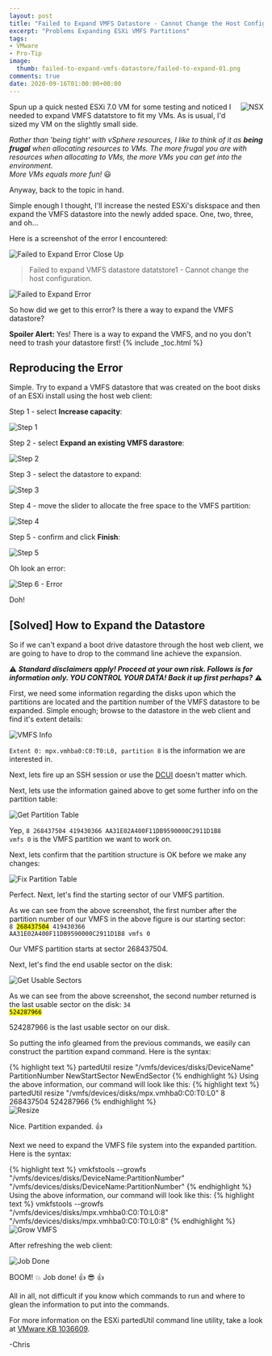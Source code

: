 ```yaml
---
layout: post
title: "Failed to Expand VMFS Datastore - Cannot Change the Host Configuration" 
excerpt: "Problems Expanding ESXi VMFS Partitions"
tags: 
- VMware
- Pro-Tip
image:
  thumb: failed-to-expand-vmfs-datastore/failed-to-expand-01.png
comments: true
date: 2020-09-16T01:00:00+00:00
---
```

<img style="float: right; margin: 0px 0px 10px 10px;" alt="NSX" src="/images/failed-to-expand-vmfs-datastore/failed-to-expand-01.png">
Spun up a quick nested ESXi 7.0 VM for some testing and noticed I needed to expand VMFS datatstore to fit my VMs. As is usual, I'd sized my VM on the slightly small side.  

*Rather than 'being tight' with vSphere resources, I like to think of it as **being frugal** when allocating resources to VMs. The more frugal you are with resources when allocating to VMs, the more VMs you can get into the environment.<br>
More VMs equals more fun!* :smiley:

Anyway, back to the topic in hand.

Simple enough I thought, I'll increase the nested ESXi's diskspace and then expand the VMFS datastore into the newly added space. One, two, three, and oh... 

Here is a screenshot of the error I encountered:

<img style="display: block; margin-left: auto; margin-right: auto;" alt="Failed to Expand Error Close Up" src="/images/failed-to-expand-vmfs-datastore/failed-to-expand-00.png">

> Failed to expand VMFS datastore datatstore1 - Cannot change the host configuration.

<img style="display: block; margin-left: auto; margin-right: auto;" alt="Failed to Expand Error" src="/images/failed-to-expand-vmfs-datastore/failed-to-expand-02.png">

So how did we get to this error? Is there a way to expand the VMFS datastore?<br>

**Spoiler Alert:** Yes! There is a way to expand the VMFS, and no you don't need to trash your datastore first!
{% include _toc.html %}
## Reproducing the Error
Simple.  Try to expand a VMFS datastore that was created on the boot disks of an ESXi install using the host web client:

Step 1 - select **Increase capacity**:

<img style="display: block; margin-left: auto; margin-right: auto;" alt="Step 1" src="/images/failed-to-expand-vmfs-datastore/failed-to-expand-03.png">

Step 2 - select **Expand an existing VMFS darastore**:

<img style="display: block; margin-left: auto; margin-right: auto;" alt="Step 2" src="/images/failed-to-expand-vmfs-datastore/failed-to-expand-04.png">

Step 3 - select the datastore to expand:

<img style="display: block; margin-left: auto; margin-right: auto;" alt="Step 3" src="/images/failed-to-expand-vmfs-datastore/failed-to-expand-05.png">

Step 4 - move the slider to allocate the free space to the VMFS partition:

<img style="display: block; margin-left: auto; margin-right: auto;" alt="Step 4" src="/images/failed-to-expand-vmfs-datastore/failed-to-expand-06.png">

Step 5 - confirm and click **Finish**:

<img style="display: block; margin-left: auto; margin-right: auto;" alt="Step 5" src="/images/failed-to-expand-vmfs-datastore/failed-to-expand-07.png">

Oh look an error:

<img style="display: block; margin-left: auto; margin-right: auto;" alt="Step 6 - Error" src="/images/failed-to-expand-vmfs-datastore/failed-to-expand-08.png">

Doh!

## [Solved] How to Expand the Datastore
So if we can't expand a boot drive datastore through the host web client, we are going to have to drop to the command line achieve the expansion.

:warning: ***Standard disclaimers apply!  Proceed at your own risk. Follows is for information only.  YOU CONTROL YOUR DATA! Back it up first perhaps?*** :warning:	

First, we need some information regarding the disks upon which the partitions are located and the partition number of the VMFS datastore to be expanded. Simple enough; browse to the datastore in the web client and find it's extent details:

<img style="display: block; margin-left: auto; margin-right: auto;" alt="VMFS Info" src="/images/failed-to-expand-vmfs-datastore/failed-to-expand-15.png">

<code>Extent 0: mpx.vmhba0:C0:T0:L0, partition 8</code> is the information we are interested in.

Next, lets fire up an SSH session or use the [DCUI](https://docs.vmware.com/en/VMware-vSphere/7.0/com.vmware.vsphere.security.doc/GUID-94F0C54F-05E3-4E16-8027-0280B9ED1009.html) doesn't matter which.

Next, lets use the information gained above to get some further info on the partition table:

<img style="display: block; margin-left: auto; margin-right: auto;" alt="Get Partition Table" src="/images/failed-to-expand-vmfs-datastore/failed-to-expand-09.png">

Yep, <code>8 268437504 419430366 AA31E02A400F11DB9590000C2911D1B8 vmfs 0</code> is the VMFS partition we want to work on.

Next, lets confirm that the partition structure is OK before we make any changes:

<img style="display: block; margin-left: auto; margin-right: auto;" alt="Fix Partition Table" src="/images/failed-to-expand-vmfs-datastore/failed-to-expand-10.png">

Perfect.  Next, let's find the starting sector of our VMFS partition.

As we can see from the above screenshot, the first number after the partition number of our VMFS in the above figure is our starting sector:<br>
<code>8 <mark>268437504</mark> 419430366 AA31E02A400F11DB9590000C2911D1B8 vmfs 0</code>

Our VMFS partition starts at sector 268437504.

Next, let's find the end usable sector on the disk:

<img style="display: block; margin-left: auto; margin-right: auto;" alt="Get Usable Sectors" src="/images/failed-to-expand-vmfs-datastore/failed-to-expand-11.png">

As we can see from the above screenshot, the second number returned is the last usable sector on the disk:
<code>34 <mark>524287966</mark></code>

524287966 is the last usable sector on our disk.

So putting the info gleamed from the previous commands, we easily can construct the partition expand command. Here is the syntax:

{% highlight text %}
partedUtil resize "/vmfs/devices/disks/DeviceName" PartitionNumber NewStartSector NewEndSector
{% endhighlight %}
Using the above information, our command will look like this:
{% highlight text %}
partedUtil resize "/vmfs/devices/disks/mpx.vmhba0:C0:T0:L0" 8 268437504 524287966
{% endhighlight %}
<img style="display: block; margin-left: auto; margin-right: auto;" alt="Resize" src="/images/failed-to-expand-vmfs-datastore/failed-to-expand-12.png">

Nice. Partition expanded. :thumbsup:

Next we need to expand the VMFS file system into the expanded partition.  Here is the syntax:

{% highlight text %}
vmkfstools --growfs "/vmfs/devices/disks/DeviceName:PartitionNumber" "/vmfs/devices/disks/DeviceName:PartitionNumber"
{% endhighlight %}
Using the above information, our command will look like this:
{% highlight text %}
vmkfstools --growfs "/vmfs/devices/disks/mpx.vmhba0:C0:T0:L0:8" "/vmfs/devices/disks/mpx.vmhba0:C0:T0:L0:8"
{% endhighlight %}
<img style="display: block; margin-left: auto; margin-right: auto;" alt="Grow VMFS" src="/images/failed-to-expand-vmfs-datastore/failed-to-expand-13.png">

After refreshing the web client:

<img style="display: block; margin-left: auto; margin-right: auto;" alt="Job Done" src="/images/failed-to-expand-vmfs-datastore/failed-to-expand-14.png">

BOOM! :boom: Job done! :thumbsup: :sunglasses: :thumbsup: 

All in all, not difficult if you know which commands to run and where to glean the information to put into the commands. 

For more information on the ESXi partedUtil command line utility, take a look at [VMware KB 1036609](https://kb.vmware.com/s/article/1036609).

-Chris